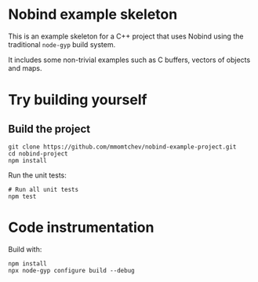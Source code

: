 # Nobind example skeleton

This is an example skeleton for a C++ project that uses Nobind using the traditional `node-gyp` build system.

It includes some non-trivial examples such as C buffers, vectors of objects and maps.

# Try building yourself

## Build the project

```shell
git clone https://github.com/mmomtchev/nobind-example-project.git
cd nobind-project
npm install
```

Run the unit tests:
```shell
# Run all unit tests
npm test
```

# Code instrumentation

Build with:

```shell
npm install
npx node-gyp configure build --debug
```
